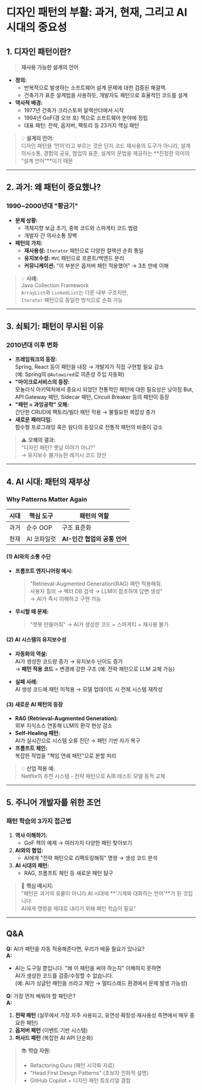 # 디자인 패턴의 부활: 과거, 현재, 그리고 AI 시대의 중요성  

## 1. 디자인 패턴이란?

> **재사용 가능한 설계의 언어**

- **정의:**  
  - 반복적으로 발생하는 소프트웨어 설계 문제에 대한 검증된 해결책.
  - 건축가가 표준 설계법을 사용하듯, 개발자도 패턴으로 효율적인 코드를 설계
- **역사적 배경:**  
  - 1977년 건축가 크리스토퍼 알렉산더에서 시작  
  - 1994년 GoF(갱 오브 포) 책으로 소프트웨어 분야에 정립  
  - 대표 패턴: 전략, 옵저버, 팩토리 등 23가지 핵심 패턴

> 💡 **설계의 언어:**  
> 디자인 패턴을 ‘언어’라고 부르는 것은 단지 코드 재사용의 도구가 아니라,
> 설계 의사소통, 경험의 공유, 협업의 표준, 설계의 문법을 제공하는
> **진정한 의미의 “설계 언어”**이기 때문
---

## 2. 과거: 왜 패턴이 중요했나?

### 1990~2000년대 "황금기"

- **문제 상황:**  
  - 객체지향 보급 초기, 중복 코드와 스파게티 코드 범람  
  - 개발자 간 의사소통 장벽  
- **패턴의 가치:**  
  - **재사용성:** `Iterator` 패턴으로 다양한 컬렉션 순회 통일  
  - **유지보수성:** `MVC` 패턴으로 프론트/백엔드 분리  
  - **커뮤니케이션:** "이 부분은 옵저버 패턴 적용했어" → 3초 만에 이해

> 💡 **사례:**  
> Java Collection Framework  
> `ArrayList`와 `LinkedList`는 다른 내부 구조지만,  
> `Iterator` 패턴으로 동일한 방식으로 순회 가능

---

## 3. 쇠퇴기: 패턴이 무시된 이유

### 2010년대 이후 변화

- **프레임워크의 등장:**  
  Spring, React 등이 패턴을 내장 → 개발자가 직접 구현할 필요 감소  
  (예: Spring의 `@Autowired`로 의존성 주입 자동화)
- **"마이크로서비스의 등장:**  
  모놀리식 아키텍처에서 중요시 되었던 전통적인 패턴에 대한 필요성은 낮아짐
  But, API Gateway 패턴, Sidecar 패턴, Circuit Breaker 등의 패턴이 등장  
- **"패턴 = 과잉공학" 오해:**  
  간단한 CRUD에 팩토리/빌더 패턴 적용 → 불필요한 복잡성 증가
- **새로운 패러다임:**  
  함수형 프로그래밍 혹은 람다의 등장으로 전통적 패턴의 비중이 감소

> ⚠️ **오해의 결과:**  
> "디자인 패턴? 옛날 이야기 아냐?"  
> → 유지보수 불가능한 레거시 코드 양산

---

## 4. AI 시대: 패턴의 재부상

### Why Patterns Matter Again

| 시대       | 핵심 도구       | 패턴의 역할         |
|------------|----------------|---------------------|
| 과거       | 순수 OOP       | 구조 표준화         |
| 현재       | AI 코파일럿    | **AI-인간 협업의 공통 언어** |

#### (1) AI와의 소통 수단

- **프롬프트 엔지니어링 예시:**  
  > "Retrieval-Augmented Generation(RAG) 패턴 적용해줘.  
  > 사용자 질의 → 벡터 DB 검색 → LLM이 참조하여 답변 생성"  
  → AI가 즉시 이해하고 구현 가능

- **무시할 때 문제:**  
  > "챗봇 만들어줘" → AI가 생성한 코드 = 스파게티 + 재사용 불가

#### (2) AI 시스템의 유지보수성

- **자동화의 역설:**  
  AI가 생성한 코드량 증가 → 유지보수 난이도 증가  
  → **패턴 적용 코드** = 변경에 강한 구조 (예: 전략 패턴으로 LLM 교체 가능)

- **실패 사례:**  
  AI 생성 코드에 패턴 미적용 → 모델 업데이트 시 전체 시스템 재작성

#### (3) 새로운 AI 패턴의 등장

- **RAG (Retrieval-Augmented Generation):**  
  외부 지식소스 연동해 LLM의 환각 현상 감소
- **Self-Healing 패턴:**  
  AI가 실시간으로 시스템 오류 진단 → 패턴 기반 자가 복구
- **프롬프트 체인:**  
  복잡한 작업을 "책임 연쇄 패턴"으로 분할 처리

> 💡 **산업 적용 예:**  
> Netflix의 추천 시스템 - 전략 패턴으로 A/B 테스트 모델 동적 교체

---

## 5. 주니어 개발자를 위한 조언

### 패턴 학습의 3가지 접근법

1. **역사 이해하기:**  
   - GoF 책의 예제 → 여러가지 다양한 패턴 찾아보기
2. **AI와의 협업:**  
   - AI에게 "전략 패턴으로 리팩토링해줘" 명령 → 생성 코드 분석
3. **AI 시대의 패턴:**  
   - RAG, 프롬프트 체인 등 새로운 패턴 탐구

> 🚀 **핵심 메시지:**  
> "패턴은 과거의 유물이 아니라 AI 시대에 **'기계와 대화하는 언어'**가 된 것입니다.  
> AI에게 명령을 제대로 내리기 위해 패턴 학습이 필요"

---

## Q&A

**Q:** AI가 패턴을 자동 적용해준다면, 우리가 배울 필요가 있나요?  
**A:**  
- AI는 도구일 뿐입니다. "왜 이 패턴을 써야 하는지" 이해하지 못하면  
  AI가 생성한 코드를 검증/수정할 수 없습니다.  
  (예: AI가 싱글턴 패턴을 쓰라고 제안 → 멀티스레드 환경에서 문제 발생 가능성)

**Q:** 가장 먼저 배워야 할 패턴은?  
**A:**  
1. **전략 패턴** (실무에서 가장 자주 사용되고, 유연성·확장성·재사용성 측면에서 매우 중요한 패턴)
2. **옵저버 패턴** (이벤트 기반 시스템)
3. **퍼사드 패턴** (복잡한 AI API 단순화)

> 📚 **학습 자원:**  
> - Refactoring.Guru (패턴 시각화 자료)  
> - "Head First Design Patterns" (초보자 친화적 설명)  
> - GitHub Copilot + 디자인 패턴 튜토리얼 결합
